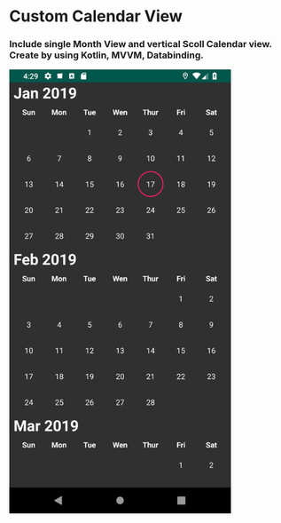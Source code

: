 # Custom Calendar View
### Include single Month View and vertical Scoll Calendar view. Create by using Kotlin, MVVM, Databinding.

<img src="https://github.com/eddykwang/CustomCalendar/blob/master/screenshot/Screenshot_1547771398.png" data-canonical-src="https://github.com/eddykwang/HorizontalScrollPicker/blob/master/screenshot/screenshot_gif.gif" width="400"  />

